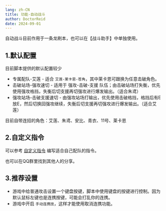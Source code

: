 ```yaml
---
lang: zh-CN
title: 功能-自动战斗
author: DoctorReid
date: 2024-09-01
---
```


自动战斗目前作用于一条龙刷本，也可以在【战斗助手】中单独使用。

## 1.默认配置

目前脚本提供的默认配置较少

- 专属配队-艾莲 - 适合 `艾莲-莱卡恩-苍角`，其中莱卡恩可跟换为任意击破角色。
- 击破站场-强攻速切 - 适用于 强攻-击破-支援 队伍；由击破站场打失衡，优先使用强攻格挡，失衡后切支援再切强攻进行爆发输出。（适合朱鸢）
- 强攻站场-击破支援速切 - 由强攻站场打输出，优先使用击破格挡，格挡后有E放E，然后切换回强攻继续，失衡后切支援再切强攻进行爆发输出。（适合艾莲）

目前自带连招的角色：艾莲、朱鸢、安比、青衣、11号、莱卡恩

## 2.自定义指令

可以参考 [自定义指令](./feat_custom_op.md) 编写适合自己配队的指令。

也可以在QQ群里找到其他人的分享。


## 3.推荐设置

- 游戏中给普通攻击设置一个键盘按键，脚本中使用键盘的按键进行控制。因为默认鼠标左键也是连携按键，可能会打乱你的连携。
- 游戏中开启 `手动连携技`，这样才能使用取消连携功能。
